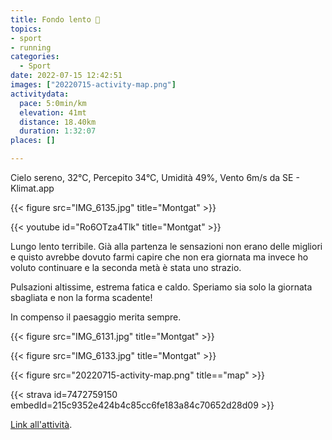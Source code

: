 ```yaml
---
title: Fondo lento 💩
topics:
- sport
- running
categories:
  - Sport
date: 2022-07-15 12:42:51
images: ["20220715-activity-map.png"]
activitydata:
  pace: 5:0min/km
  elevation: 41mt
  distance: 18.40km
  duration: 1:32:07
places: []

---
```


Cielo sereno, 32°C, Percepito 34°C, Umidità 49%, Vento 6m/s da SE - Klimat.app

{{< figure src="IMG_6135.jpg" title="Montgat" >}}

<!--more-->

{{< youtube id="Ro6OTza4Tlk" title="Montgat" >}}

Lungo lento terribile. Già alla partenza le sensazioni non erano delle migliori e quisto avrebbe dovuto farmi capire che non era giornata ma invece ho voluto continuare e la seconda metà è stata uno strazio.

Pulsazioni altissime, estrema fatica e caldo. Speriamo sia solo la giornata sbagliata e non la forma scadente!

In compenso il paesaggio merita sempre.

{{< figure src="IMG_6131.jpg" title="Montgat" >}}

{{< figure src="IMG_6133.jpg" title="Montgat" >}}





{{<  figure src="20220715-activity-map.png" title=="map" >}}


{{< strava id=7472759150 embedId=215c9352e424b4c85cc6fe183a84c70652d28d09 >}}

[Link all'attività](https://strava.com/activities/7472759150).
